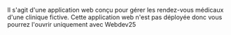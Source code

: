 Il s'agit d'une application web conçu pour gérer les rendez-vous médicaux d'une clinique fictive.
Cette application web n'est pas déployée donc vous pourrez l'ouvrir uniquement avec Webdev25
